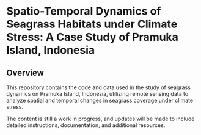# Spatio-Temporal Dynamics of Seagrass Habitats under Climate Stress: A Case Study of Pramuka Island, Indonesia

## Overview
This repository contains the code and data used in the study of seagrass dynamics on Pramuka Island, Indonesia, utilizing remote sensing data to analyze spatial and temporal changes in seagrass coverage under climate stress.

The content is still a work in progress, and updates will be made to include detailed instructions, documentation, and additional resources.
